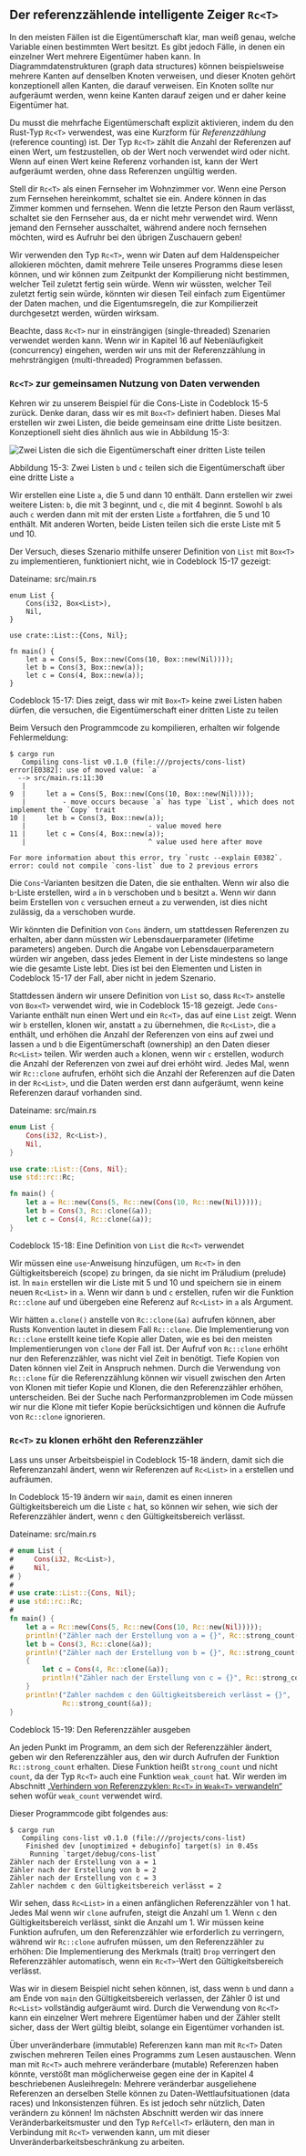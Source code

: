 ## Der referenzzählende intelligente Zeiger `Rc<T>`

In den meisten Fällen ist die Eigentümerschaft klar, man weiß genau, welche
Variable einen bestimmten Wert besitzt. Es gibt jedoch Fälle, in denen ein
einzelner Wert mehrere Eigentümer haben kann. In Diagrammdatenstrukturen (graph
data structures) können beispielsweise mehrere Kanten auf denselben Knoten
verweisen, und dieser Knoten gehört konzeptionell allen Kanten, die darauf
verweisen. Ein Knoten sollte nur aufgeräumt werden, wenn keine Kanten darauf
zeigen und er daher keine Eigentümer hat.

Du musst die mehrfache Eigentümerschaft explizit aktivieren, indem du den
Rust-Typ `Rc<T>` verwendest, was eine Kurzform für *Referenzzählung* (reference
counting) ist. Der Typ `Rc<T>` zählt die Anzahl der Referenzen auf einen
Wert, um festzustellen, ob der Wert noch verwendet wird oder nicht. Wenn auf
einen Wert keine Referenz vorhanden ist, kann der Wert aufgeräumt werden, ohne
dass Referenzen ungültig werden.

Stell dir `Rc<T>` als einen Fernseher im Wohnzimmer vor. Wenn eine Person zum
Fernsehen hereinkommt, schaltet sie ein. Andere können in das Zimmer kommen und
fernsehen. Wenn die letzte Person den Raum verlässt, schaltet sie den Fernseher
aus, da er nicht mehr verwendet wird. Wenn jemand den Fernseher ausschaltet,
während andere noch fernsehen möchten, wird es Aufruhr bei den übrigen
Zuschauern geben!

Wir verwenden den Typ `Rc<T>`, wenn wir Daten auf dem Haldenspeicher allokieren
möchten, damit mehrere Teile unseres Programms diese lesen können,
und wir können zum Zeitpunkt der Kompilierung nicht bestimmen, welcher Teil
zuletzt fertig sein würde. Wenn wir wüssten, welcher Teil zuletzt fertig sein
würde, könnten wir diesen Teil einfach zum Eigentümer der Daten machen, und die
Eigentumsregeln, die zur Kompilierzeit durchgesetzt werden, würden wirksam.

Beachte, dass `Rc<T>` nur in einsträngigen (single-threaded) Szenarien verwendet
werden kann. Wenn wir in Kapitel 16 auf Nebenläufigkeit (concurrency) eingehen,
werden wir uns mit der Referenzzählung in mehrsträngigen (multi-threaded)
Programmen befassen.

### `Rc<T>` zur gemeinsamen Nutzung von Daten verwenden

Kehren wir zu unserem Beispiel für die Cons-Liste in Codeblock 15-5 zurück.
Denke daran, dass wir es mit `Box<T>` definiert haben. Dieses Mal erstellen
wir zwei Listen, die beide gemeinsam eine dritte Liste besitzen. Konzeptionell
sieht dies ähnlich aus wie in Abbildung 15-3:

<img alt="Zwei Listen die sich die Eigentümerschaft einer dritten Liste teilen" 
src="img/trpl15-03.svg" class="center" />

<span class="caption">Abbildung 15-3: Zwei Listen `b` und `c` teilen sich
die Eigentümerschaft über eine dritte Liste `a`</span>

Wir erstellen eine Liste `a`, die 5 und dann 10 enthält. Dann erstellen wir zwei
weitere Listen: `b`, die mit 3 beginnt, und `c`, die mit 4 beginnt. Sowohl
`b` als auch `c` werden dann mit mit der ersten Liste `a` fortfahren, die 5 und
10 enthält. Mit anderen Worten, beide Listen teilen sich die erste Liste mit 5
und 10.

Der Versuch, dieses Szenario mithilfe unserer Definition von `List` mit `Box<T>`
zu implementieren, funktioniert nicht, wie in Codeblock 15-17 gezeigt:

<span class="filename">Dateiname: src/main.rs</span>

```rust,does_not_compile
enum List {
    Cons(i32, Box<List>),
    Nil,
}

use crate::List::{Cons, Nil};

fn main() {
    let a = Cons(5, Box::new(Cons(10, Box::new(Nil))));
    let b = Cons(3, Box::new(a));
    let c = Cons(4, Box::new(a));
}
```

<span class="caption">Codeblock 15-17: Dies zeigt, dass wir mit `Box<T>` keine
zwei Listen haben dürfen, die versuchen, die Eigentümerschaft einer dritten Liste zu
teilen</span>

Beim Versuch den Programmcode zu kompilieren, erhalten wir folgende Fehlermeldung:

```console
$ cargo run
   Compiling cons-list v0.1.0 (file:///projects/cons-list)
error[E0382]: use of moved value: `a`
  --> src/main.rs:11:30
   |
9  |     let a = Cons(5, Box::new(Cons(10, Box::new(Nil))));
   |         - move occurs because `a` has type `List`, which does not implement the `Copy` trait
10 |     let b = Cons(3, Box::new(a));
   |                              - value moved here
11 |     let c = Cons(4, Box::new(a));
   |                              ^ value used here after move

For more information about this error, try `rustc --explain E0382`.
error: could not compile `cons-list` due to 2 previous errors
```

Die `Cons`-Varianten besitzen die Daten, die sie enthalten. Wenn wir also die
`b`-Liste erstellen, wird `a` in `b` verschoben und `b` besitzt `a`. Wenn wir
dann beim Erstellen von `c` versuchen erneut `a` zu verwenden, ist dies nicht
zulässig, da `a` verschoben wurde.

Wir könnten die Definition von `Cons` ändern, um stattdessen Referenzen zu
erhalten, aber dann müssten wir Lebensdauerparameter (lifetime parameters)
angeben. Durch die Angabe von Lebensdauerparametern würden wir angeben, dass
jedes Element in der Liste mindestens so lange wie die gesamte Liste lebt. Dies
ist bei den Elementen und Listen in Codeblock 15-17 der Fall, aber nicht in
jedem Szenario.

Stattdessen ändern wir unsere Definition von `List` so, dass `Rc<T>` anstelle
von `Box<T>` verwendet wird, wie in Codeblock 15-18 gezeigt. Jede
`Cons`-Variante enthält nun einen Wert und ein `Rc<T>`, das auf eine `List`
zeigt. Wenn wir `b` erstellen, klonen wir, anstatt `a` zu übernehmen, die
`Rc<List>`, die `a` enthält, und erhöhen die Anzahl der Referenzen von eins auf
zwei und lassen `a` und `b` die Eigentümerschaft (ownership) an den Daten
dieser `Rc<List>` teilen. Wir werden auch `a` klonen, wenn wir `c` erstellen,
wodurch die Anzahl der Referenzen von zwei auf drei erhöht wird. Jedes Mal,
wenn wir `Rc::clone` aufrufen, erhöht sich die Anzahl der Referenzen auf die
Daten in der `Rc<List>`, und die Daten werden erst dann aufgeräumt, wenn keine
Referenzen darauf vorhanden sind.

<span class="filename">Dateiname: src/main.rs</span>

```rust
enum List {
    Cons(i32, Rc<List>),
    Nil,
}

use crate::List::{Cons, Nil};
use std::rc::Rc;

fn main() {
    let a = Rc::new(Cons(5, Rc::new(Cons(10, Rc::new(Nil)))));
    let b = Cons(3, Rc::clone(&a));
    let c = Cons(4, Rc::clone(&a));
}
```

<span class="caption">Codeblock 15-18: Eine Definition von `List` die `Rc<T>`
verwendet</span>

Wir müssen eine `use`-Anweisung hinzufügen, um `Rc<T>` in den
Gültigkeitsbereich (scope) zu bringen, da sie nicht im Präludium (prelude) ist.
In `main` erstellen wir die Liste mit 5 und 10 und speichern sie in einem neuen
`Rc<List>` in `a`. Wenn wir dann `b` und `c` erstellen, rufen wir die Funktion
`Rc::clone` auf und übergeben eine Referenz auf `Rc<List>` in `a` als Argument.

Wir hätten `a.clone()` anstelle von `Rc::clone(&a)` aufrufen können, aber Rusts
Konvention lautet in diesem Fall `Rc::clone`. Die Implementierung von `Rc::clone`
erstellt keine tiefe Kopie aller Daten, wie es bei den meisten Implementierungen
von `clone` der Fall ist. Der Aufruf von `Rc::clone` erhöht nur den
Referenzzähler, was nicht viel Zeit in benötigt. Tiefe Kopien von Daten
können viel Zeit in Anspruch nehmen. Durch die Verwendung von `Rc::clone` für
die Referenzzählung können wir visuell zwischen den Arten von Klonen mit tiefer
Kopie und Klonen, die den Referenzzähler erhöhen, unterscheiden. Bei
der Suche nach Performanzproblemen im Code müssen wir nur die Klone mit tiefer
Kopie berücksichtigen und können die Aufrufe von `Rc::clone` ignorieren.

### `Rc<T>` zu klonen erhöht den Referenzzähler

Lass uns unser Arbeitsbeispiel in Codeblock 15-18 ändern, damit sich die
Referenzanzahl ändert, wenn wir Referenzen auf `Rc<List>` in `a` erstellen
und aufräumen.

In Codeblock 15-19 ändern wir `main`, damit es einen inneren Gültigkeitsbereich um die
Liste `c` hat, so können wir sehen, wie sich der Referenzzähler ändert, wenn `c`
den Gültigkeitsbereich verlässt.

<span class="filename">Dateiname: src/main.rs</span>

```rust
# enum List {
#     Cons(i32, Rc<List>),
#     Nil,
# }
#
# use crate::List::{Cons, Nil};
# use std::rc::Rc;
#
fn main() {
    let a = Rc::new(Cons(5, Rc::new(Cons(10, Rc::new(Nil)))));
    println!("Zähler nach der Erstellung von a = {}", Rc::strong_count(&a));
    let b = Cons(3, Rc::clone(&a));
    println!("Zähler nach der Erstellung von b = {}", Rc::strong_count(&a));
    {
        let c = Cons(4, Rc::clone(&a));
        println!("Zähler nach der Erstellung von c = {}", Rc::strong_count(&a));
    }
    println!("Zahler nachdem c den Gültigkeitsbereich verlässt = {}",
             Rc::strong_count(&a));
}
```

<span class="caption">Codeblock 15-19: Den Referenzzähler ausgeben</span>

An jeden Punkt im Programm, an dem sich der Referenzzähler ändert, geben wir
den Referenzzähler aus, den wir durch Aufrufen der Funktion `Rc::strong_count`
erhalten. Diese Funktion heißt `strong_count` und nicht `count`, da der Typ
`Rc<T>` auch eine Funktion `weak_count` hat. Wir werden im Abschnitt
[„Verhindern von Referenzzyklen: `Rc<T>` in `Weak<T>`
verwandeln“][preventing-ref-cycles] sehen wofür `weak_count` verwendet wird.

Dieser Programmcode gibt folgendes aus:

```console
$ cargo run
   Compiling cons-list v0.1.0 (file:///projects/cons-list)
    Finished dev [unoptimized + debuginfo] target(s) in 0.45s
     Running `target/debug/cons-list`
Zähler nach der Erstellung von a = 1
Zähler nach der Erstellung von b = 2
Zähler nach der Erstellung von c = 3
Zahler nachdem c den Gültigkeitsbereich verlässt = 2
```

Wir sehen, dass `Rc<List>` in `a` einen anfänglichen Referenzzähler
von 1 hat. Jedes Mal wenn wir `clone` aufrufen, steigt die Anzahl um 1. Wenn `c`
den Gültigkeitsbereich verlässt, sinkt die Anzahl um 1. Wir müssen keine
Funktion aufrufen, um den Referenzzähler wie erforderlich zu verringern,
während wir `Rc::clone` aufrufen müssen, um den Referenzzähler zu erhöhen: Die
Implementierung des Merkmals (trait) `Drop` verringert den Referenzzähler
automatisch, wenn ein `Rc<T>`-Wert den Gültigkeitsbereich verlässt.

Was wir in diesem Beispiel nicht sehen können, ist, dass wenn `b` und dann `a`
am Ende von `main` den Gültigkeitsbereich verlassen, der Zähler 0 ist und
`Rc<List>` vollständig aufgeräumt wird. Durch die Verwendung von `Rc<T>` kann
ein einzelner Wert mehrere Eigentümer haben und der Zähler stellt sicher, dass
der Wert gültig bleibt, solange ein Eigentümer vorhanden ist.

Über unveränderbare (immutable) Referenzen kann man mit `Rc<T>` Daten zwischen
mehreren Teilen eines Programms zum Lesen austauschen. Wenn man mit `Rc<T>`
auch mehrere veränderbare (mutable) Referenzen haben könnte, verstößt man
möglicherweise gegen eine der in Kapitel 4 beschriebenen Ausleihregeln: Mehrere
veränderbar ausgeliehene Referenzen an derselben Stelle können zu
Daten-Wettlaufsituationen (data races) und Inkonsistenzen führen. Es ist jedoch
sehr nützlich, Daten verändern zu können! Im nächsten Abschnitt werden wir das
innere Veränderbarkeitsmuster und den Typ `RefCell<T>` erläutern, den man in
Verbindung mit `Rc<T>` verwenden kann, um mit dieser
Unveränderbarkeitsbeschränkung zu arbeiten.

[preventing-ref-cycles]: ch15-06-reference-cycles.html#verhindern-von-referenzzyklen-umwandeln-von-rct-in-weakt
